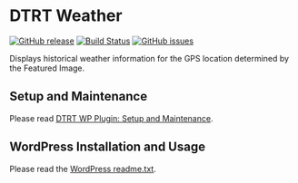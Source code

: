 # DTRT Weather

[![GitHub release](https://img.shields.io/github/release/dotherightthing/wpdtrt-weather.svg)](https://github.com/dotherightthing/wpdtrt-weather/releases) [![Build Status](https://travis-ci.org/dotherightthing/wpdtrt-weather.svg?branch=master)](https://travis-ci.org/dotherightthing/wpdtrt-weather) [![GitHub issues](https://img.shields.io/github/issues/dotherightthing/wpdtrt-weather.svg)](https://github.com/dotherightthing/wpdtrt-weather/issues)

Displays historical weather information for the GPS location determined by the Featured Image.

## Setup and Maintenance

Please read [DTRT WP Plugin: Setup and Maintenance](https://github.com/dotherightthing/wpdtrt-plugin#setup-and-maintenance).

## WordPress Installation and Usage

Please read the [WordPress readme.txt](readme.txt).
